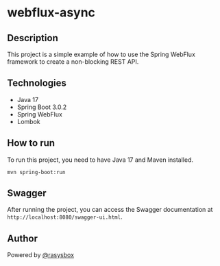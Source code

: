 # webflux-async

## Description

This project is a simple example of how to use the Spring WebFlux framework to create a non-blocking REST API.

## Technologies

- Java 17
- Spring Boot 3.0.2
- Spring WebFlux
- Lombok

## How to run

To run this project, you need to have Java 17 and Maven installed.

```shell
mvn spring-boot:run
```

## Swagger

After running the project, you can access the Swagger documentation at `http://localhost:8080/swagger-ui.html`.


## Author
Powered by [@rasysbox](https://rasysbox.com)
